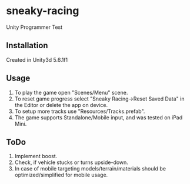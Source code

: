 # sneaky-racing
Unity Programmer Test

## Installation
Created in Unity3d 5.6.1f1

## Usage
1. To play the game open "Scenes/Menu" scene.
2. To reset game progress select "Sneaky Racing->Reset Saved Data" in the Editor or delete the app on device.
3. To setup more tracks use "Resources/Tracks.prefab".
4. The game supports Standalone/Mobile input, and was tested on iPad Mini.

## ToDo
1. Implement boost.
2. Check, if vehicle stucks or turns upside-down.
3. In case of mobile targeting models/terrain/materials should be optimized/simplified for mobile usage.